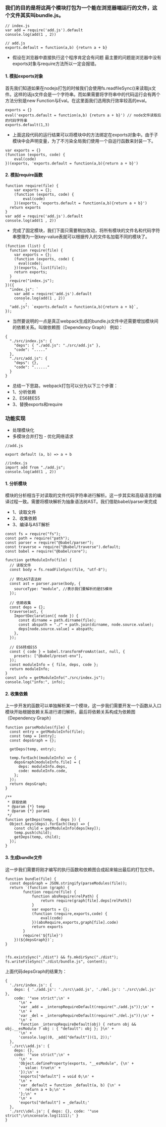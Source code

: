 ### 我们的目的是将这两个模块打包为一个能在浏览器端运行的文件，这个文件其实叫bundle.js。
```
// index.js
var add = require('add.js').default
console.log(add(1 , 2))

// add.js
exports.default = function(a,b) {return a + b}

```
* 假设在浏览器中直接执行这个程序肯定会有问题 最主要的问题是浏览器中没有exports对象与require方法所以一定会报错。

#### 1. 模拟exports对象
首先我们知道如果在nodejs打包的时候我们会使用fs.readfileSync()来读取js文件。这样的话js文件会是一个字符串。而如果需要将字符串中的代码运行会有两个方法分别是new Function与Eval。在这里面我们选用执行效率较高的eval。
```
exports = {}
eval('exports.default = function(a,b) {return a + b}') // node文件读取后的代码字符串
exports.default(1,3)
```
* 上面这段代码的运行结果可以将模块中的方法绑定在exports对象中。由于子模块中会声明变量，为了不污染全局我们使用一个自运行函数来封装一下。
```
var exports = {}
(function (exports, code) {
	eval(code)
})(exports, 'exports.default = function(a,b){return a + b}')
```
#### 2. 模拟require函数
```
function require(file) {
	var exports = {};
	(function (exports, code) {
		eval(code)
	})(exports, 'exports.default = function(a,b){return a + b}')
  return exports
}
var add = require('add.js').default
console.log(add(1 , 2))

```
* 完成了固定模块，我们下面只需要稍加改动，将所有模块的文件名和代码字符串整理为一张key-value表就可以根据传入的文件名加载不同的模块了。
```
(function (list) {
  function require(file) {
    var exports = {};
    (function (exports, code) {
      eval(code);
    })(exports, list[file]);
    return exports;
  }
  require("index.js");
})({
  "index.js": `
    var add = require('add.js').default
    console.log(add(1 , 2))
        `,
  "add.js": `exports.default = function(a,b){return a + b}`,
});

```
* 当然要说明的一点是真正webpack生成的bundle.js文件中还需要增加模块间的依赖关系。叫做依赖图（Dependency Graph）
例如：
```
{
  "./src/index.js": {
    "deps": { "./add.js": "./src/add.js" },
    "code": "....."
  },
  "./src/add.js": {
    "deps": {},
    "code": "......"
  }
}
```
* 总结一下思路，webpack打包可以分为以下三个步骤：
* 1、分析依赖
* 2、ES6转ES5
* 3、替换exports和require

### 功能实现
* 处理模块化
* 多模块合并打包 - 优化网络请求

```
//add.js

export default (a, b) => a + b

//index.js
import add from "./add.js";
console.log(add(1 , 2))
```

#### 1. 分析模块
模块的分析相当于对读取的文件代码字符串进行解析。这一步其实和高级语言的编译过程一致。需要将模块解析为抽象语法树AST。我们借助babel/parser来完成
* 1、读取文件
* 2、收集依赖
* 3、编译与AST解析
```
const fs = require("fs");
const path = require("path");
const parser = require("@babel/parser");
const traverse = require("@babel/traverse").default;
const babel = require("@babel/core");

function getModuleInfo(file) {
  // 读取文件
  const body = fs.readFileSync(file, "utf-8");

  // 转化AST语法树
  const ast = parser.parse(body, {
    sourceType: "module", //表示我们要解析的是ES模块
  });

  // 依赖收集
  const deps = {};
  traverse(ast, {
    ImportDeclaration({ node }) {
      const dirname = path.dirname(file);
      const abspath = "./" + path.join(dirname, node.source.value);
      deps[node.source.value] = abspath;
    },
  });

  // ES6转成ES5
  const { code } = babel.transformFromAst(ast, null, {
    presets: ["@babel/preset-env"],
  });
  const moduleInfo = { file, deps, code };
  return moduleInfo;
}
const info = getModuleInfo("./src/index.js");
console.log("info:", info);

```
#### 2. 收集依赖
上一步开发的函数可以单独解析某一个模块，这一步我们需要开发一个函数从入口模块开始根据依赖关系进行递归解析。最后将依赖关系构成为依赖图（Dependency Graph）
```
function parseModules(file) {
  const entry = getModuleInfo(file);
  const temp = [entry];
  const depsGraph = {};

  getDeps(temp, entry);

  temp.forEach((moduleInfo) => {
    depsGraph[moduleInfo.file] = {
      deps: moduleInfo.deps,
      code: moduleInfo.code,
    };
  });
  return depsGraph;
}

/**
 * 获取依赖
 * @param {*} temp 
 * @param {*} param1 
 */
function getDeps(temp, { deps }) {
  Object.keys(deps).forEach((key) => {
    const child = getModuleInfo(deps[key]);
    temp.push(child);
    getDeps(temp, child);
  });
}
```
#### 3. 生成bundle文件
这一步我们需要将刚才编写的执行函数和依赖图合成起来输出最后的打包文件。
```
function bundle(file) {
  const depsGraph = JSON.stringify(parseModules(file));
  return `(function (graph) {
        function require(file) {
            function absRequire(relPath) {
                return require(graph[file].deps[relPath])
            }
            var exports = {};
            (function (require,exports,code) {
                eval(code)
            })(absRequire,exports,graph[file].code)
            return exports
        }
        require('${file}')
    })(${depsGraph})`;
}


!fs.existsSync("./dist") && fs.mkdirSync("./dist");
fs.writeFileSync("./dist/bundle.js", content);

```
上面代码depsGraph的结果为：
```
{
  './src/index.js': {
    deps: { './add.js': './src\\add.js', './del.js': './src\\del.js' },
    code: '"use strict";\n' +
      '\n' +
      'var _add = _interopRequireDefault(require("./add.js"));\n' +
      '\n' +
      'var _del = _interopRequireDefault(require("./del.js"));\n' +
      '\n' +
      'function _interopRequireDefault(obj) { return obj && obj.__esModule ? obj : { "default": obj }; }\n' +
      '\n' +
      'console.log((0, _add["default"])(1, 2));'
  },
  './src\\add.js': {
    deps: {},
    code: '"use strict";\n' +
      '\n' +
      'Object.defineProperty(exports, "__esModule", {\n' +
      '  value: true\n' +
      '});\n' +
      'exports["default"] = void 0;\n' +
      '\n' +
      'var _default = function _default(a, b) {\n' +
      '  return a + b;\n' +
      '};\n' +
      '\n' +
      'exports["default"] = _default;'
  },
  './src\\del.js': { deps: {}, code: '"use strict";\n\nconsole.log(1111);' }
}
```